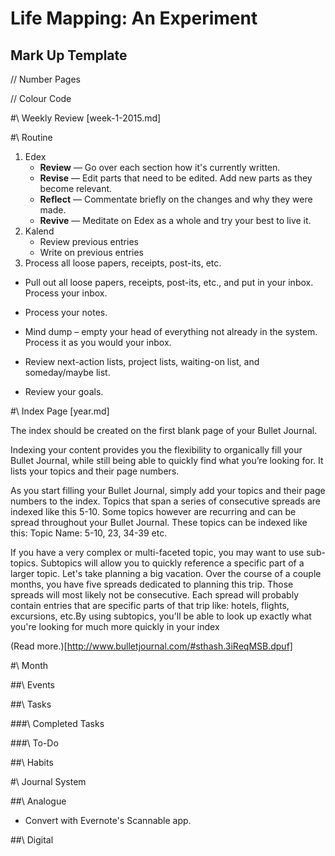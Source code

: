 # Life Mapping: An Experiment

## Mark Up Template

// Number Pages

// Colour Code

\#\ Weekly Review [week-1-2015.md]

\#\ Routine

1. Edex
	* **Review** — Go over each section how it's currently written.
	* **Revise** — Edit parts that need to be edited. Add new parts as they become relevant.
	* **Reflect** — Commentate briefly on the changes and why they were made.
	* **Revive** — Meditate on Edex as a whole and try your best to live it.
2. Kalend
	* Review previous entries
	* Write on previous entries
3. Process all loose papers, receipts, post-its, etc.

* Pull out all loose papers, receipts, post-its, etc., and put in your inbox. Process your inbox.
* Process your notes.

* Mind dump – empty your head of everything not already in the system. Process it as you would your inbox.
* Review next-action lists, project lists, waiting-on list, and someday/maybe list.
* Review your goals.


\#\ Index Page [year.md]

The index should be created on the first blank page of your Bullet Journal.

Indexing your content provides you the flexibility to organically fill your Bullet Journal, while still being able to quickly find what you’re looking for. It lists your topics and their page numbers.

As you start filling your Bullet Journal, simply add your topics and their page numbers to the index. Topics that span a series of consecutive spreads are indexed like this 5-10. Some topics however are recurring and can be spread throughout your Bullet Journal. These topics can be indexed like this: Topic Name: 5-10, 23, 34-39 etc.

If you have a very complex or multi-faceted topic, you may want to use sub-topics. Subtopics will allow you to quickly reference a specific part of a larger topic. Let's take planning a big vacation. Over the course of a couple months, you have five spreads dedicated to planning this trip. Those spreads will most likely not be consecutive. Each spread will probably contain entries that are specific parts of that trip like: hotels, flights, excursions, etc.By using subtopics, you'll be able to look up exactly what you're looking for much more quickly in your index

(Read more.)[http://www.bulletjournal.com/#sthash.3iReqMSB.dpuf]

\#\ Month

\##\ Events

\##\ Tasks

\###\ Completed Tasks

\###\ To-Do

\##\ Habits

\#\ Journal System

\##\ Analogue

* Convert with Evernote's Scannable app.

\##\ Digital 
